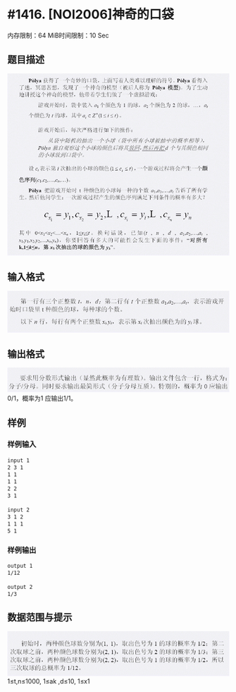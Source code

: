 # #1416. [NOI2006]神奇的口袋

内存限制：64 MiB时间限制：10 Sec

## 题目描述

![](images/1416_1.jpg)

## 输入格式

![](images/1416_2.jpg)

## 输出格式

![](images/1416_3.jpg)
0/1，概率为1 应输出1/1。

## 样例

### 样例输入

    
    input 1
    2 3 1
    1 1
    1 1
    2 2
    3 1
    
    input 2
    3 1 2
    1 1 1
    5 1
    

### 样例输出

    
    output 1
    1/12
    
    output 2
    1/3
    

## 数据范围与提示

![](images/1416_4.jpg)
1≤t,n≤1000, 1≤ak ,d≤10, 1≤x1
